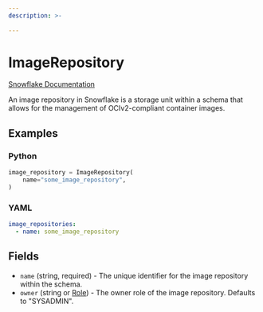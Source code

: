 ```yaml
---
description: >-
  
---
```


# ImageRepository

[Snowflake Documentation](https://docs.snowflake.com/en/sql-reference/sql/create-image-repository)

An image repository in Snowflake is a storage unit within a schema that allows for the management of OCIv2-compliant container images.

## Examples

### Python

```python
image_repository = ImageRepository(
    name="some_image_repository",
)
```

### YAML

```yaml
image_repositories:
  - name: some_image_repository
```

## Fields

* `name` (string, required) - The unique identifier for the image repository within the schema.
* `owner` (string or [Role](role.md)) - The owner role of the image repository. Defaults to "SYSADMIN".


